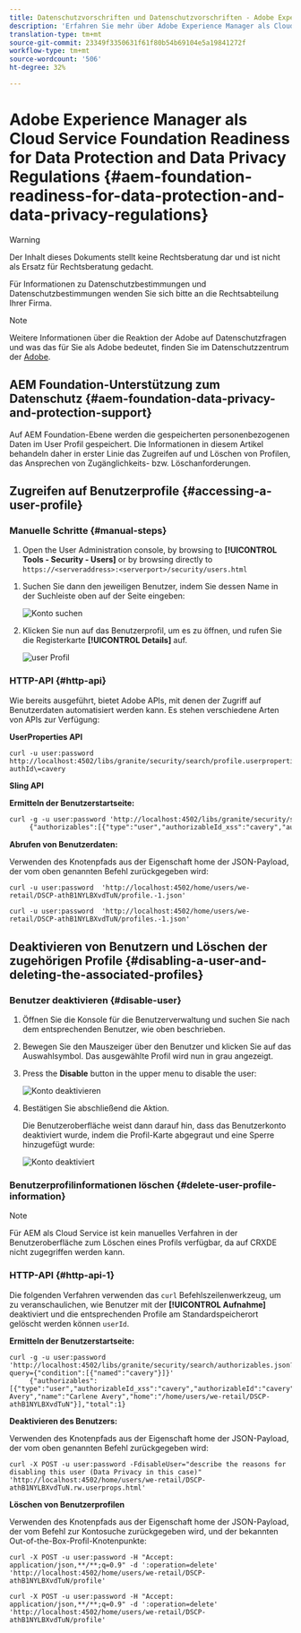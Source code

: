 ```yaml
---
title: Datenschutzvorschriften und Datenschutzvorschriften - Adobe Experience Manager als Cloud Service Foundation Readiness
description: 'Erfahren Sie mehr über Adobe Experience Manager als Cloud Service Foundation für die verschiedenen Datenschutzbestimmungen und Datenschutzbestimmungen. einschließlich der EU-Datenschutzverordnung (GDPR), des kalifornischen Verbraucherschutzgesetzes und der Frage, wie bei der Umsetzung eines neuen AEM als Cloud Service-Projekt einzuhalten ist. '
translation-type: tm+mt
source-git-commit: 23349f3350631f61f80b54b69104e5a19841272f
workflow-type: tm+mt
source-wordcount: '506'
ht-degree: 32%

---
```



# Adobe Experience Manager als Cloud Service Foundation Readiness for Data Protection and Data Privacy Regulations {#aem-foundation-readiness-for-data-protection-and-data-privacy-regulations}

>[!WARNING]
>
>Der Inhalt dieses Dokuments stellt keine Rechtsberatung dar und ist nicht als Ersatz für Rechtsberatung gedacht.
>
>Für Informationen zu Datenschutzbestimmungen und Datenschutzbestimmungen wenden Sie sich bitte an die Rechtsabteilung Ihrer Firma.

>[!NOTE]
>
>Weitere Informationen über die Reaktion der Adobe auf Datenschutzfragen und was das für Sie als Adobe bedeutet, finden Sie im Datenschutzzentrum der [Adobe](https://www.adobe.com/privacy.html).

## AEM Foundation-Unterstützung zum Datenschutz {#aem-foundation-data-privacy-and-protection-support}

Auf AEM Foundation-Ebene werden die gespeicherten personenbezogenen Daten im User Profil gespeichert. Die Informationen in diesem Artikel behandeln daher in erster Linie das Zugreifen auf und Löschen von Profilen, das Ansprechen von Zugänglichkeits- bzw. Löschanforderungen.

## Zugreifen auf Benutzerprofile {#accessing-a-user-profile}

### Manuelle Schritte {#manual-steps}

1. Open the User Administration console, by browsing to **[!UICONTROL Tools - Security - Users]** or by browsing directly to `https://<serveraddress>:<serverport>/security/users.html`

<!--
   ![useradmin2](assets/useradmin2.png)
-->

1. Suchen Sie dann den jeweiligen Benutzer, indem Sie dessen Name in der Suchleiste oben auf der Seite eingeben:

   ![Konto suchen](assets/dpp-foundation-01.png)

1. Klicken Sie nun auf das Benutzerprofil, um es zu öffnen, und rufen Sie die Registerkarte **[!UICONTROL Details]** auf.

   ![user Profil](assets/dpp-foundation-02.png)

### HTTP-API {#http-api}

Wie bereits ausgeführt, bietet Adobe APIs, mit denen der Zugriff auf Benutzerdaten automatisiert werden kann. Es stehen verschiedene Arten von APIs zur Verfügung:

**UserProperties API**

```shell
curl -u user:password http://localhost:4502/libs/granite/security/search/profile.userproperties.json\?authId\=cavery
```

**Sling API**

**Ermitteln der Benutzerstartseite:**

```xml
curl -g -u user:password 'http://localhost:4502/libs/granite/security/search/authorizables.json?query={"condition":[{"named":"cavery"}]}'
     {"authorizables":[{"type":"user","authorizableId_xss":"cavery","authorizableId":"cavery","name_xss":"Carlene Avery","name":"Carlene Avery","home":"/home/users/we-retail/DSCP-athB1NYLBXvdTuN"}],"total":1}
```

**Abrufen von Benutzerdaten:**

Verwenden des Knotenpfads aus der Eigenschaft home der JSON-Payload, der vom oben genannten Befehl zurückgegeben wird:

```shell
curl -u user:password  'http://localhost:4502/home/users/we-retail/DSCP-athB1NYLBXvdTuN/profile.-1.json'
```

```shell
curl -u user:password  'http://localhost:4502/home/users/we-retail/DSCP-athB1NYLBXvdTuN/profiles.-1.json'
```

## Deaktivieren von Benutzern und Löschen der zugehörigen Profile {#disabling-a-user-and-deleting-the-associated-profiles}

### Benutzer deaktivieren {#disable-user}

1. Öffnen Sie die Konsole für die Benutzerverwaltung und suchen Sie nach dem entsprechenden Benutzer, wie oben beschrieben.
2. Bewegen Sie den Mauszeiger über den Benutzer und klicken Sie auf das Auswahlsymbol. Das ausgewählte Profil wird nun in grau angezeigt.

3. Press the **Disable** button in the upper menu to disable the user:

   ![Konto deaktivieren](assets/dpp-foundation-03.png)

4. Bestätigen Sie abschließend die Aktion.

   Die Benutzeroberfläche weist dann darauf hin, dass das Benutzerkonto deaktiviert wurde, indem die Profil-Karte abgegraut und eine Sperre hinzugefügt wurde:

   ![Konto deaktiviert](assets/dpp-foundation-04.png)

### Benutzerprofilinformationen löschen {#delete-user-profile-information}

>[!NOTE]
>
>Für AEM als Cloud Service ist kein manuelles Verfahren in der Benutzeroberfläche zum Löschen eines Profils verfügbar, da auf CRXDE nicht zugegriffen werden kann.

### HTTP-API {#http-api-1}

Die folgenden Verfahren verwenden das `curl` Befehlszeilenwerkzeug, um zu veranschaulichen, wie Benutzer mit der **[!UICONTROL Aufnahme]** deaktiviert und die entsprechenden Profile am Standardspeicherort gelöscht werden können `userId`.

**Ermitteln der Benutzerstartseite:**

```shell
curl -g -u user:password 'http://localhost:4502/libs/granite/security/search/authorizables.json?query={"condition":[{"named":"cavery"}]}'
     {"authorizables":[{"type":"user","authorizableId_xss":"cavery","authorizableId":"cavery","name_xss":"Carlene Avery","name":"Carlene Avery","home":"/home/users/we-retail/DSCP-athB1NYLBXvdTuN"}],"total":1}
```

**Deaktivieren des Benutzers:**

Verwenden des Knotenpfads aus der Eigenschaft home der JSON-Payload, der vom oben genannten Befehl zurückgegeben wird:

```shell
curl -X POST -u user:password -FdisableUser="describe the reasons for disabling this user (Data Privacy in this case)" 'http://localhost:4502/home/users/we-retail/DSCP-athB1NYLBXvdTuN.rw.userprops.html'
```

**Löschen von Benutzerprofilen**

Verwenden des Knotenpfads aus der Eigenschaft home der JSON-Payload, der vom Befehl zur Kontosuche zurückgegeben wird, und der bekannten Out-of-the-Box-Profil-Knotenpunkte:

```shell
curl -X POST -u user:password -H "Accept: application/json,**/**;q=0.9" -d ':operation=delete' 'http://localhost:4502/home/users/we-retail/DSCP-athB1NYLBXvdTuN/profile'
```

```shell
curl -X POST -u user:password -H "Accept: application/json,**/**;q=0.9" -d ':operation=delete' 'http://localhost:4502/home/users/we-retail/DSCP-athB1NYLBXvdTuN/profile'
```
